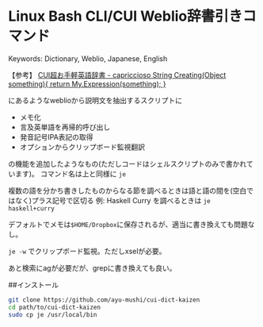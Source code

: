 Linux Bash CLI/CUI Weblio辞書引きコマンド
==================
Keywords: Dictionary, Weblio, Japanese, English

【参考】
[CUI超お手軽英語辞書 - capriccioso String Creating(Object something){ return My.Expression(something); }](http://d.hatena.ne.jp/its\_out\_of\_tune/20120610/1339311044)

にあるようなweblioから説明文を抽出するスクリプトに

* メモ化
* 言及英単語を再帰的呼び出し
* 発音記号IPA表記の取得
* オプションからクリップボード監視翻訳

の機能を追加したようなもの(ただしコードはシェルスクリプトのみで書かれています)。
コマンド名は上と同様に `je`

複数の語を分かち書きしたものからなる節を調べるときは語と語の間を(空白ではなく)プラス記号で区切る
例: Haskell Curry を調べるときは `je haskell+curry`

デフォルトでメモは`$HOME/Dropbox`に保存されるが、適当に書き換えても問題なし。

`je -w` でクリップボード監視。ただしxselが必要。

あと検索にagが必要だが、grepに書き換えても良い。

##インストール
```bash
git clone https://github.com/ayu-mushi/cui-dict-kaizen
cd path/to/cui-dict-kaizen
sudo cp je /usr/local/bin
```
